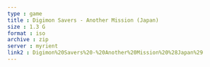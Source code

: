 ```yaml
---
type : game
title : Digimon Savers - Another Mission (Japan)
size : 1.3 G
format : iso
archive : zip
server : myrient
link2 : Digimon%20Savers%20-%20Another%20Mission%20%28Japan%29
---
```


